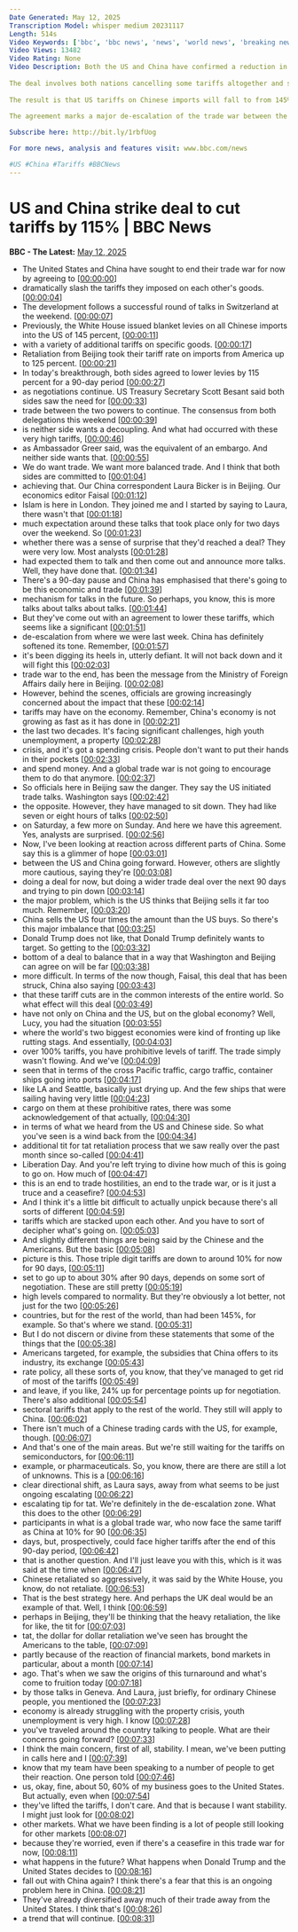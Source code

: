 ```yaml
---
Date Generated: May 12, 2025
Transcription Model: whisper medium 20231117
Length: 514s
Video Keywords: ['bbc', 'bbc news', 'news', 'world news', 'breaking news', 'us news', 'world', 'america', 'usa', 'usa news', 'india news']
Video Views: 13482
Video Rating: None
Video Description: Both the US and China have confirmed a reduction in the tariffs they imposed on each other following the initial escalation by President Donald Trump earlier this year.
 
The deal involves both nations cancelling some tariffs altogether and suspending others for 90 days, by 14 May.
 
The result is that US tariffs on Chinese imports will fall to from 145% to 30%, while Chinese tariffs on some US imports will fall from 125% to 10%.
 
The agreement marks a major de-escalation of the trade war between the world's two biggest economies.

Subscribe here: http://bit.ly/1rbfUog

For more news, analysis and features visit: www.bbc.com/news 

#US #China #Tariffs #BBCNews
---
```


# US and China strike deal to cut tariffs by 115% | BBC News
**BBC - The Latest:** [May 12, 2025](https://www.youtube.com/watch?v=uWKDvBG-UCE)
*  The United States and China have sought to end their trade war for now by agreeing to [[00:00:00](https://www.youtube.com/watch?v=uWKDvBG-UCE&t=0.0s)]
*  dramatically slash the tariffs they imposed on each other's goods. [[00:00:04](https://www.youtube.com/watch?v=uWKDvBG-UCE&t=4.08s)]
*  The development follows a successful round of talks in Switzerland at the weekend. [[00:00:07](https://www.youtube.com/watch?v=uWKDvBG-UCE&t=7.44s)]
*  Previously, the White House issued blanket levies on all Chinese imports into the US of 145 percent, [[00:00:11](https://www.youtube.com/watch?v=uWKDvBG-UCE&t=11.6s)]
*  with a variety of additional tariffs on specific goods. [[00:00:17](https://www.youtube.com/watch?v=uWKDvBG-UCE&t=17.52s)]
*  Retaliation from Beijing took their tariff rate on imports from America up to 125 percent. [[00:00:21](https://www.youtube.com/watch?v=uWKDvBG-UCE&t=21.04s)]
*  In today's breakthrough, both sides agreed to lower levies by 115 percent for a 90-day period [[00:00:27](https://www.youtube.com/watch?v=uWKDvBG-UCE&t=27.6s)]
*  as negotiations continue. US Treasury Secretary Scott Besant said both sides saw the need for [[00:00:33](https://www.youtube.com/watch?v=uWKDvBG-UCE&t=33.6s)]
*  trade between the two powers to continue. The consensus from both delegations this weekend [[00:00:39](https://www.youtube.com/watch?v=uWKDvBG-UCE&t=39.28s)]
*  is neither side wants a decoupling. And what had occurred with these very high tariffs, [[00:00:46](https://www.youtube.com/watch?v=uWKDvBG-UCE&t=46.32s)]
*  as Ambassador Greer said, was the equivalent of an embargo. And neither side wants that. [[00:00:55](https://www.youtube.com/watch?v=uWKDvBG-UCE&t=55.84s)]
*  We do want trade. We want more balanced trade. And I think that both sides are committed to [[00:01:04](https://www.youtube.com/watch?v=uWKDvBG-UCE&t=64.08s)]
*  achieving that. Our China correspondent Laura Bicker is in Beijing. Our economics editor Faisal [[00:01:12](https://www.youtube.com/watch?v=uWKDvBG-UCE&t=72.0s)]
*  Islam is here in London. They joined me and I started by saying to Laura, there wasn't that [[00:01:18](https://www.youtube.com/watch?v=uWKDvBG-UCE&t=78.0s)]
*  much expectation around these talks that took place only for two days over the weekend. So [[00:01:23](https://www.youtube.com/watch?v=uWKDvBG-UCE&t=83.76s)]
*  whether there was a sense of surprise that they'd reached a deal? They were very low. Most analysts [[00:01:28](https://www.youtube.com/watch?v=uWKDvBG-UCE&t=88.16000000000001s)]
*  had expected them to talk and then come out and announce more talks. Well, they have done that. [[00:01:34](https://www.youtube.com/watch?v=uWKDvBG-UCE&t=94.4s)]
*  There's a 90-day pause and China has emphasised that there's going to be this economic and trade [[00:01:39](https://www.youtube.com/watch?v=uWKDvBG-UCE&t=99.12s)]
*  mechanism for talks in the future. So perhaps, you know, this is more talks about talks about talks. [[00:01:44](https://www.youtube.com/watch?v=uWKDvBG-UCE&t=104.0s)]
*  But they've come out with an agreement to lower these tariffs, which seems like a significant [[00:01:51](https://www.youtube.com/watch?v=uWKDvBG-UCE&t=111.12s)]
*  de-escalation from where we were last week. China has definitely softened its tone. Remember, [[00:01:57](https://www.youtube.com/watch?v=uWKDvBG-UCE&t=117.28s)]
*  it's been digging its heels in, utterly defiant. It will not back down and it will fight this [[00:02:03](https://www.youtube.com/watch?v=uWKDvBG-UCE&t=123.12s)]
*  trade war to the end, has been the message from the Ministry of Foreign Affairs daily here in Beijing. [[00:02:08](https://www.youtube.com/watch?v=uWKDvBG-UCE&t=128.32s)]
*  However, behind the scenes, officials are growing increasingly concerned about the impact that these [[00:02:14](https://www.youtube.com/watch?v=uWKDvBG-UCE&t=134.72s)]
*  tariffs may have on the economy. Remember, China's economy is not growing as fast as it has done in [[00:02:21](https://www.youtube.com/watch?v=uWKDvBG-UCE&t=141.52s)]
*  the last two decades. It's facing significant challenges, high youth unemployment, a property [[00:02:28](https://www.youtube.com/watch?v=uWKDvBG-UCE&t=148.24s)]
*  crisis, and it's got a spending crisis. People don't want to put their hands in their pockets [[00:02:33](https://www.youtube.com/watch?v=uWKDvBG-UCE&t=153.28s)]
*  and spend money. And a global trade war is not going to encourage them to do that anymore. [[00:02:37](https://www.youtube.com/watch?v=uWKDvBG-UCE&t=157.76s)]
*  So officials here in Beijing saw the danger. They say the US initiated trade talks. Washington says [[00:02:42](https://www.youtube.com/watch?v=uWKDvBG-UCE&t=162.56s)]
*  the opposite. However, they have managed to sit down. They had like seven or eight hours of talks [[00:02:50](https://www.youtube.com/watch?v=uWKDvBG-UCE&t=170.4s)]
*  on Saturday, a few more on Sunday. And here we have this agreement. Yes, analysts are surprised. [[00:02:56](https://www.youtube.com/watch?v=uWKDvBG-UCE&t=176.0s)]
*  Now, I've been looking at reaction across different parts of China. Some say this is a glimmer of hope [[00:03:01](https://www.youtube.com/watch?v=uWKDvBG-UCE&t=181.76s)]
*  between the US and China going forward. However, others are slightly more cautious, saying they're [[00:03:08](https://www.youtube.com/watch?v=uWKDvBG-UCE&t=188.16s)]
*  doing a deal for now, but doing a wider trade deal over the next 90 days and trying to pin down [[00:03:14](https://www.youtube.com/watch?v=uWKDvBG-UCE&t=194.48s)]
*  the major problem, which is the US thinks that Beijing sells it far too much. Remember, [[00:03:20](https://www.youtube.com/watch?v=uWKDvBG-UCE&t=200.72s)]
*  China sells the US four times the amount than the US buys. So there's this major imbalance that [[00:03:25](https://www.youtube.com/watch?v=uWKDvBG-UCE&t=205.84s)]
*  Donald Trump does not like, that Donald Trump definitely wants to target. So getting to the [[00:03:32](https://www.youtube.com/watch?v=uWKDvBG-UCE&t=212.8s)]
*  bottom of a deal to balance that in a way that Washington and Beijing can agree on will be far [[00:03:38](https://www.youtube.com/watch?v=uWKDvBG-UCE&t=218.8s)]
*  more difficult. In terms of the now though, Faisal, this deal that has been struck, China also saying [[00:03:43](https://www.youtube.com/watch?v=uWKDvBG-UCE&t=223.92000000000002s)]
*  that these tariff cuts are in the common interests of the entire world. So what effect will this deal [[00:03:49](https://www.youtube.com/watch?v=uWKDvBG-UCE&t=229.20000000000002s)]
*  have not only on China and the US, but on the global economy? Well, Lucy, you had the situation [[00:03:55](https://www.youtube.com/watch?v=uWKDvBG-UCE&t=235.84s)]
*  where the world's two biggest economies were kind of fronting up like rutting stags. And essentially, [[00:04:03](https://www.youtube.com/watch?v=uWKDvBG-UCE&t=243.20000000000002s)]
*  over 100% tariffs, you have prohibitive levels of tariff. The trade simply wasn't flowing. And we've [[00:04:09](https://www.youtube.com/watch?v=uWKDvBG-UCE&t=249.52s)]
*  seen that in terms of the cross Pacific traffic, cargo traffic, container ships going into ports [[00:04:17](https://www.youtube.com/watch?v=uWKDvBG-UCE&t=257.28000000000003s)]
*  like LA and Seattle, basically just drying up. And the few ships that were sailing having very little [[00:04:23](https://www.youtube.com/watch?v=uWKDvBG-UCE&t=263.52s)]
*  cargo on them at these prohibitive rates, there was some acknowledgement of that actually, [[00:04:30](https://www.youtube.com/watch?v=uWKDvBG-UCE&t=270.08s)]
*  in terms of what we heard from the US and Chinese side. So what you've seen is a wind back from the [[00:04:34](https://www.youtube.com/watch?v=uWKDvBG-UCE&t=274.47999999999996s)]
*  additional tit for tat retaliation process that we saw really over the past month since so-called [[00:04:41](https://www.youtube.com/watch?v=uWKDvBG-UCE&t=281.76s)]
*  Liberation Day. And you're left trying to divine how much of this is going to go on. How much of [[00:04:47](https://www.youtube.com/watch?v=uWKDvBG-UCE&t=287.44s)]
*  this is an end to trade hostilities, an end to the trade war, or is it just a truce and a ceasefire? [[00:04:53](https://www.youtube.com/watch?v=uWKDvBG-UCE&t=293.2s)]
*  And I think it's a little bit difficult to actually unpick because there's all sorts of different [[00:04:59](https://www.youtube.com/watch?v=uWKDvBG-UCE&t=299.2s)]
*  tariffs which are stacked upon each other. And you have to sort of decipher what's going on. [[00:05:03](https://www.youtube.com/watch?v=uWKDvBG-UCE&t=303.44s)]
*  And slightly different things are being said by the Chinese and the Americans. But the basic [[00:05:08](https://www.youtube.com/watch?v=uWKDvBG-UCE&t=308.0s)]
*  picture is this. Those triple digit tariffs are down to around 10% for now for 90 days, [[00:05:11](https://www.youtube.com/watch?v=uWKDvBG-UCE&t=311.44s)]
*  set to go up to about 30% after 90 days, depends on some sort of negotiation. These are still pretty [[00:05:19](https://www.youtube.com/watch?v=uWKDvBG-UCE&t=319.44s)]
*  high levels compared to normality. But they're obviously a lot better, not just for the two [[00:05:26](https://www.youtube.com/watch?v=uWKDvBG-UCE&t=326.32s)]
*  countries, but for the rest of the world, than had been 145%, for example. So that's where we stand. [[00:05:31](https://www.youtube.com/watch?v=uWKDvBG-UCE&t=331.92s)]
*  But I do not discern or divine from these statements that some of the things that the [[00:05:38](https://www.youtube.com/watch?v=uWKDvBG-UCE&t=338.15999999999997s)]
*  Americans targeted, for example, the subsidies that China offers to its industry, its exchange [[00:05:43](https://www.youtube.com/watch?v=uWKDvBG-UCE&t=343.6s)]
*  rate policy, all these sorts of, you know, that they've managed to get rid of most of the tariffs [[00:05:49](https://www.youtube.com/watch?v=uWKDvBG-UCE&t=349.2s)]
*  and leave, if you like, 24% up for percentage points up for negotiation. There's also additional [[00:05:54](https://www.youtube.com/watch?v=uWKDvBG-UCE&t=354.96s)]
*  sectoral tariffs that apply to the rest of the world. They still will apply to China. [[00:06:02](https://www.youtube.com/watch?v=uWKDvBG-UCE&t=362.56s)]
*  There isn't much of a Chinese trading cards with the US, for example, though. [[00:06:07](https://www.youtube.com/watch?v=uWKDvBG-UCE&t=367.28s)]
*  And that's one of the main areas. But we're still waiting for the tariffs on semiconductors, for [[00:06:11](https://www.youtube.com/watch?v=uWKDvBG-UCE&t=371.28s)]
*  example, or pharmaceuticals. So, you know, there are there are still a lot of unknowns. This is a [[00:06:16](https://www.youtube.com/watch?v=uWKDvBG-UCE&t=376.16s)]
*  clear directional shift, as Laura says, away from what seems to be just ongoing escalating [[00:06:22](https://www.youtube.com/watch?v=uWKDvBG-UCE&t=382.16s)]
*  escalating tip for tat. We're definitely in the de-escalation zone. What this does to the other [[00:06:29](https://www.youtube.com/watch?v=uWKDvBG-UCE&t=389.36s)]
*  participants in what is a global trade war, who now face the same tariff as China at 10% for 90 [[00:06:35](https://www.youtube.com/watch?v=uWKDvBG-UCE&t=395.52000000000004s)]
*  days, but, prospectively, could face higher tariffs after the end of this 90-day period, [[00:06:42](https://www.youtube.com/watch?v=uWKDvBG-UCE&t=402.8s)]
*  that is another question. And I'll just leave you with this, which is it was said at the time when [[00:06:47](https://www.youtube.com/watch?v=uWKDvBG-UCE&t=407.92s)]
*  Chinese retaliated so aggressively, it was said by the White House, you know, do not retaliate. [[00:06:53](https://www.youtube.com/watch?v=uWKDvBG-UCE&t=413.2s)]
*  That is the best strategy here. And perhaps the UK deal would be an example of that. Well, I think [[00:06:59](https://www.youtube.com/watch?v=uWKDvBG-UCE&t=419.28000000000003s)]
*  perhaps in Beijing, they'll be thinking that the heavy retaliation, the like for like, the tit for [[00:07:03](https://www.youtube.com/watch?v=uWKDvBG-UCE&t=423.68s)]
*  tat, the dollar for dollar retaliation we've seen has brought the Americans to the table, [[00:07:09](https://www.youtube.com/watch?v=uWKDvBG-UCE&t=429.52s)]
*  partly because of the reaction of financial markets, bond markets in particular, about a month [[00:07:14](https://www.youtube.com/watch?v=uWKDvBG-UCE&t=434.08s)]
*  ago. That's when we saw the origins of this turnaround and what's come to fruition today [[00:07:18](https://www.youtube.com/watch?v=uWKDvBG-UCE&t=438.55999999999995s)]
*  by those talks in Geneva. And Laura, just briefly, for ordinary Chinese people, you mentioned the [[00:07:23](https://www.youtube.com/watch?v=uWKDvBG-UCE&t=443.67999999999995s)]
*  economy is already struggling with the property crisis, youth unemployment is very high. I know [[00:07:28](https://www.youtube.com/watch?v=uWKDvBG-UCE&t=448.88s)]
*  you've traveled around the country talking to people. What are their concerns going forward? [[00:07:33](https://www.youtube.com/watch?v=uWKDvBG-UCE&t=453.28s)]
*  I think the main concern, first of all, stability. I mean, we've been putting in calls here and I [[00:07:39](https://www.youtube.com/watch?v=uWKDvBG-UCE&t=459.2s)]
*  know that my team have been speaking to a number of people to get their reaction. One person told [[00:07:46](https://www.youtube.com/watch?v=uWKDvBG-UCE&t=466.71999999999997s)]
*  us, okay, fine, about 50, 60% of my business goes to the United States. But actually, even when [[00:07:54](https://www.youtube.com/watch?v=uWKDvBG-UCE&t=474.24s)]
*  they've lifted the tariffs, I don't care. And that is because I want stability. I might just look for [[00:08:02](https://www.youtube.com/watch?v=uWKDvBG-UCE&t=482.08s)]
*  other markets. What we have been finding is a lot of people still looking for other markets [[00:08:07](https://www.youtube.com/watch?v=uWKDvBG-UCE&t=487.04s)]
*  because they're worried, even if there's a ceasefire in this trade war for now, [[00:08:11](https://www.youtube.com/watch?v=uWKDvBG-UCE&t=491.84000000000003s)]
*  what happens in the future? What happens when Donald Trump and the United States decides to [[00:08:16](https://www.youtube.com/watch?v=uWKDvBG-UCE&t=496.32s)]
*  fall out with China again? I think there's a fear that this is an ongoing problem here in China. [[00:08:21](https://www.youtube.com/watch?v=uWKDvBG-UCE&t=501.76000000000005s)]
*  They've already diversified away much of their trade away from the United States. I think that's [[00:08:26](https://www.youtube.com/watch?v=uWKDvBG-UCE&t=506.48s)]
*  a trend that will continue. [[00:08:31](https://www.youtube.com/watch?v=uWKDvBG-UCE&t=511.52000000000004s)]
